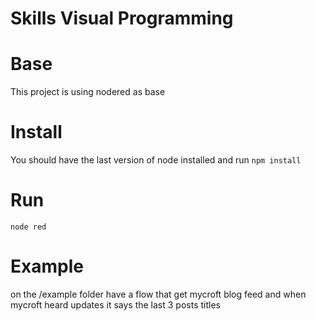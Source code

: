 # Skills Visual Programming

# Base
This project is using nodered as base

# Install
You should have the last version of node installed and run `npm install`

# Run
`node red`

# Example
on the /example folder have a flow that get mycroft blog feed and when mycroft heard updates it says the last 3 posts titles
